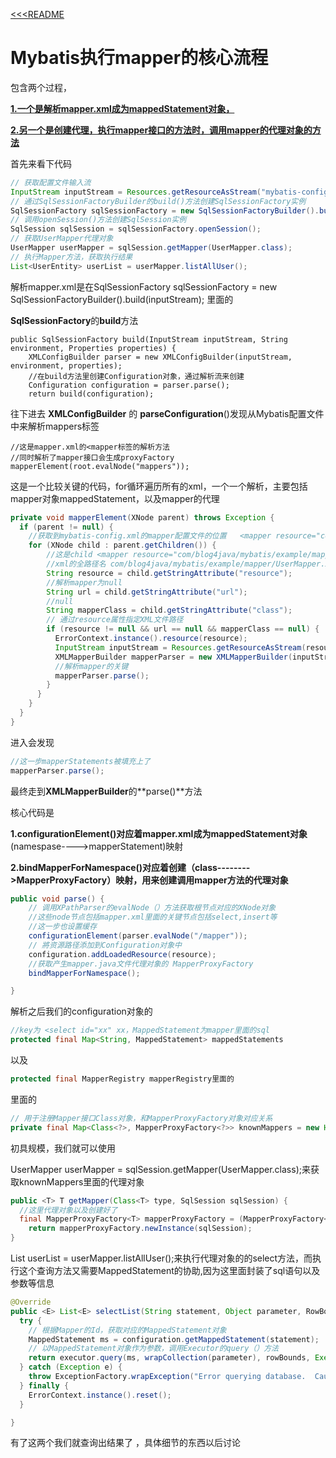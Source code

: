 [<<<README](/README.md)
# Mybatis执行mapper的核心流程

包含两个过程，

<u>**1.一个是解析mapper.xml成为mappedStatement对象，**</u>

<u>**2.另一个是创建代理，执行mapper接口的方法时，调用mapper的代理对象的方法**</u>

首先来看下代码

```java
// 获取配置文件输入流
InputStream inputStream = Resources.getResourceAsStream("mybatis-config.xml");
// 通过SqlSessionFactoryBuilder的build()方法创建SqlSessionFactory实例
SqlSessionFactory sqlSessionFactory = new SqlSessionFactoryBuilder().build(inputStream);
// 调用openSession()方法创建SqlSession实例
SqlSession sqlSession = sqlSessionFactory.openSession();
// 获取UserMapper代理对象
UserMapper userMapper = sqlSession.getMapper(UserMapper.class);
// 执行Mapper方法，获取执行结果
List<UserEntity> userList = userMapper.listAllUser();
```

解析mapper.xml是在SqlSessionFactory sqlSessionFactory = new SqlSessionFactoryBuilder().build(inputStream); 里面的

**SqlSessionFactory**的**build**方法

```
public SqlSessionFactory build(InputStream inputStream, String environment, Properties properties) {
    XMLConfigBuilder parser = new XMLConfigBuilder(inputStream, environment, properties);
    //在build方法里创建Configuration对象，通过解析流来创建
    Configuration configuration = parser.parse();
    return build(configuration);
```

往下进去 **XMLConfigBuilder** 的 **parseConfiguration**()发现从Mybatis配置文件中来解析mappers标签

```
//这是mapper.xml的<mapper标签的解析方法
//同时解析了mapper接口会生成proxyFactory
mapperElement(root.evalNode("mappers"));
```

这是一个比较关键的代码，for循环遍历所有的xml，一个一个解析，主要包括mapper对象mappedStatement，以及mapper的代理

```java
private void mapperElement(XNode parent) throws Exception {
  if (parent != null) {
    //获取到mybatis-config.xml的mapper配置文件的位置   <mapper resource="com/blog4java/mybatis/example/mapper/UserMapper.xml"/>
    for (XNode child : parent.getChildren()) {
        //这是child <mapper resource="com/blog4java/mybatis/example/mapper/UserMapper.xml"/>
        //xml的全路径名 com/blog4java/mybatis/example/mapper/UserMapper.xml
        String resource = child.getStringAttribute("resource");
        //解析mapper为null
        String url = child.getStringAttribute("url");
        //null
        String mapperClass = child.getStringAttribute("class");
        // 通过resource属性指定XML文件路径
        if (resource != null && url == null && mapperClass == null) {
          ErrorContext.instance().resource(resource);
          InputStream inputStream = Resources.getResourceAsStream(resource);
          XMLMapperBuilder mapperParser = new XMLMapperBuilder(inputStream, configuration, resource, configuration.getSqlFragments());
          //解析mapper的关键
          mapperParser.parse();
        } 
      }
    }
  }
}
```



进入会发现

```java
//这一步mapperStatements被填充上了
mapperParser.parse();
```

最终走到**XMLMapperBuilder**的**parse()**方法

核心代码是

**1.configurationElement()对应着mapper.xml成为mappedStatement对象**(namespase---->mapperStatement)映射

 **2.bindMapperForNamespace()对应着创建（class-------->MapperProxyFactory）映射，用来创建调用mapper方法的代理对象**

```java
public void parse() {
    // 调用XPathParser的evalNode（）方法获取根节点对应的XNode对象
    //这些node节点包括mapper.xml里面的关键节点包括select,insert等
    //这一步也设置缓存
    configurationElement(parser.evalNode("/mapper"));
    // 將资源路径添加到Configuration对象中
    configuration.addLoadedResource(resource);
    //获取产生mapper.java文件代理对象的 MapperProxyFactory
    bindMapperForNamespace();

}
```

解析之后我们的configuration对象的

```java
//key为 <select id="xx" xx，MappedStatement为mapper里面的sql
protected final Map<String, MappedStatement> mappedStatements
```

以及

```java
protected final MapperRegistry mapperRegistry里面的

```

里面的

```java
// 用于注册Mapper接口Class对象，和MapperProxyFactory对象对应关系
private final Map<Class<?>, MapperProxyFactory<?>> knownMappers = new HashMap<Class<?>, MapperProxyFactory<?>>();
```

初具规模，我们就可以使用

UserMapper userMapper = sqlSession.getMapper(UserMapper.class);来获取knownMappers里面的代理对象

```java
public <T> T getMapper(Class<T> type, SqlSession sqlSession) {
  //这里代理对象以及创建好了
  final MapperProxyFactory<T> mapperProxyFactory = (MapperProxyFactory<T>) knownMappers.get(type);
    return mapperProxyFactory.newInstance(sqlSession);
}
```

List<UserEntity> userList = userMapper.listAllUser();来执行代理对象的的select方法，而执行这个查询方法又需要MappedStatement的协助,因为这里面封装了sql语句以及参数等信息

```java
@Override
public <E> List<E> selectList(String statement, Object parameter, RowBounds rowBounds) {
  try {
    // 根据Mapper的Id，获取对应的MappedStatement对象
    MappedStatement ms = configuration.getMappedStatement(statement);
    // 以MappedStatement对象作为参数，调用Executor的query（）方法
    return executor.query(ms, wrapCollection(parameter), rowBounds, Executor.NO_RESULT_HANDLER);
  } catch (Exception e) {
    throw ExceptionFactory.wrapException("Error querying database.  Cause: " + e, e);
  } finally {
    ErrorContext.instance().reset();
  }

}
```

有了这两个我们就查询出结果了 ，具体细节的东西以后讨论
